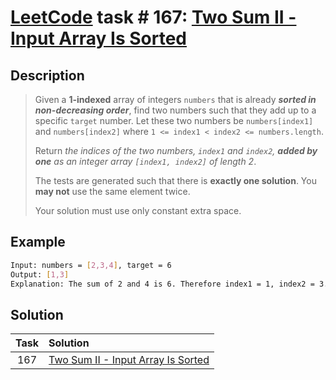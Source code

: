 # [LeetCode][leetcode] task # 167: [Two Sum II - Input Array Is Sorted][task]

Description
-----------

> Given a **1-indexed** array of integers `numbers`
> that is already _**sorted in non-decreasing order**_,
> find two numbers such that they add up to a specific `target` number.
> Let these two numbers be `numbers[index1]` and `numbers[index2]`
> where `1 <= index1 < index2 <= numbers.length`.
> 
> Return _the indices of the two numbers, `index1` and `index2`,
> **added by one** as an integer array `[index1, index2]` of length 2_.
> 
> The tests are generated such that there is **exactly one solution**.
> You **may not** use the same element twice.
> 
> Your solution must use only constant extra space.

Example
-------

```sh
Input: numbers = [2,3,4], target = 6
Output: [1,3]
Explanation: The sum of 2 and 4 is 6. Therefore index1 = 1, index2 = 3. We return [1, 3].
```

Solution
--------

| Task | Solution                                       |
|:----:|:-----------------------------------------------|
| 167  | [Two Sum II - Input Array Is Sorted][solution] |


[leetcode]: <http://leetcode.com/>
[task]: <https://leetcode.com/problems/two-sum-ii-input-array-is-sorted/>
[solution]: <https://github.com/wellaxis/praxis-leetcode/blob/main/src/main/java/com/witalis/praxis/leetcode/task/h2/p167/option/Practice.java>
